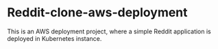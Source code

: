# Reddit-clone-aws-deployment
This is an AWS deployment project, where a simple Reddit application is deployed in Kubernetes instance.
